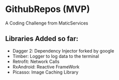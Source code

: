 # GithubRepos (MVP)

A Coding Challenge from MaticServices

## Libraries Added so far:

- Dagger 2: Dependency Injector forked by google
- Timber: Logger to log data to the terminal
- Retrofit: Network Calls
- RxAndroid: Reactive FrameWork
- Picasso: Image Caching Library
